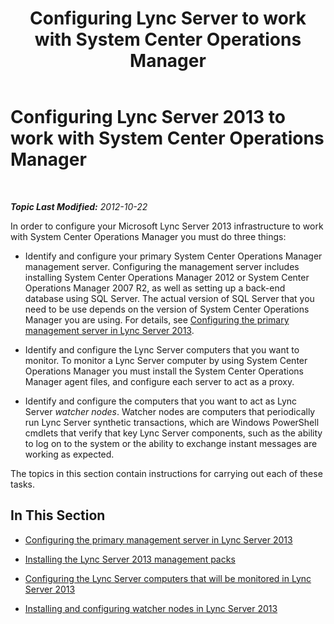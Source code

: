 ﻿---
title: 'Configuring Lync Server to work with System Center Operations Manager'
TOCTitle: Configuring Lync Server to work with System Center Operations Manager
ms:assetid: b55a24ab-648b-4142-b3cd-3792860ba872
ms:mtpsurl: https://technet.microsoft.com/en-us/library/JJ205188(v=OCS.15)
ms:contentKeyID: 48185179
ms.date: 07/23/2014
mtps_version: v=OCS.15
---

<div data-xmlns="http://www.w3.org/1999/xhtml">

<div class="topic" data-xmlns="http://www.w3.org/1999/xhtml" data-msxsl="urn:schemas-microsoft-com:xslt" data-cs="http://msdn.microsoft.com/en-us/">

<div data-asp="http://msdn2.microsoft.com/asp">

# Configuring Lync Server 2013 to work with System Center Operations Manager

</div>

<div id="mainSection">

<div id="mainBody">

<span> </span>

_**Topic Last Modified:** 2012-10-22_

In order to configure your Microsoft Lync Server 2013 infrastructure to work with System Center Operations Manager you must do three things:

  - Identify and configure your primary System Center Operations Manager management server. Configuring the management server includes installing System Center Operations Manager 2012 or System Center Operations Manager 2007 R2, as well as setting up a back-end database using SQL Server. The actual version of SQL Server that you need to be use depends on the version of System Center Operations Manager you are using. For details, see [Configuring the primary management server in Lync Server 2013](lync-server-2013-configuring-the-primary-management-server.md).

  - Identify and configure the Lync Server computers that you want to monitor. To monitor a Lync Server computer by using System Center Operations Manager you must install the System Center Operations Manager agent files, and configure each server to act as a proxy.

  - Identify and configure the computers that you want to act as Lync Server *watcher nodes*. Watcher nodes are computers that periodically run Lync Server synthetic transactions, which are Windows PowerShell cmdlets that verify that key Lync Server components, such as the ability to log on to the system or the ability to exchange instant messages are working as expected.

The topics in this section contain instructions for carrying out each of these tasks.

<div>

## In This Section

  - [Configuring the primary management server in Lync Server 2013](lync-server-2013-configuring-the-primary-management-server.md)

  - [Installing the Lync Server 2013 management packs](lync-server-2013-installing-the-lync-server-2013-management-packs.md)

  - [Configuring the Lync Server computers that will be monitored in Lync Server 2013](lync-server-2013-configuring-the-lync-server-computers-that-will-be-monitored.md)

  - [Installing and configuring watcher nodes in Lync Server 2013](lync-server-2013-installing-and-configuring-watcher-nodes.md)

</div>

</div>

<span> </span>

</div>

</div>

</div>

